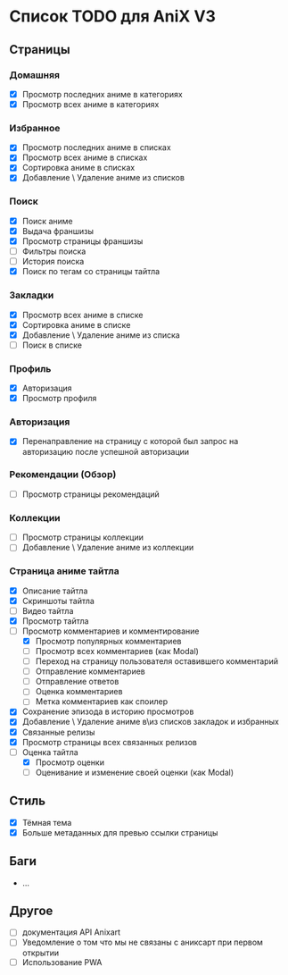 # Список TODO для AniX V3

## Страницы

### Домашняя

- [X] Просмотр последних аниме в категориях
- [X] Просмотр всех аниме в категориях

### Избранное

- [X] Просмотр последних аниме в списках
- [X] Просмотр всех аниме в списках
- [X] Сортировка аниме в списках
- [X] Добавление \ Удаление аниме из списков

### Поиск

- [X] Поиск аниме
- [X] Выдача франшизы
- [X] Просмотр страницы франшизы
- [ ] Фильтры поиска
- [ ] История поиска
- [X] Поиск по тегам со страницы тайтла

### Закладки

- [X] Просмотр всех аниме в списке
- [X] Сортировка аниме в списке
- [X] Добавление \ Удаление аниме из списка
- [ ] Поиск в списке

### Профиль

- [X] Авторизация
- [X] Просмотр профиля

### Авторизация

- [X] Перенаправление на страницу с которой был запрос на авторизацию после успешной авторизации

### Рекомендации (Обзор)

- [ ] Просмотр страницы рекомендаций

### Коллекции

- [ ] Просмотр страницы коллекции
- [ ] Добавление \ Удаление аниме из коллекции

### Страница аниме тайтла

- [X] Описание тайтла
- [X] Скриншоты тайтла
- [ ] Видео тайтла
- [X] Просмотр тайтла
- [ ] Просмотр комментариев и комментирование
  - [X] Просмотр популярных комментариев
  - [ ] Просмотр всех комментариев (как Modal)
  - [ ] Переход на страницу пользователя оставившего комментарий
  - [ ] Отправление комментариев
  - [ ] Отправление ответов
  - [ ] Оценка комментариев
  - [ ] Метка комментариев как споилер
- [X] Сохранение эпизода в историю просмотров
- [X] Добавление \ Удаление аниме в\из списков закладок и избранных
- [X] Связанные релизы
- [X] Просмотр страницы всех связанных релизов
- [ ] Оценка тайтла
  - [X] Просмотр оценки
  - [ ] Оценивание и изменение своей оценки (как Modal)

## Стиль

- [X] Тёмная тема
- [X] Больше метаданных для превью ссылки страницы

## Баги

- ...

## Другое

- [ ] документация API Anixart
- [ ] Уведомление о том что мы не связаны с аниксарт при первом открытии
- [ ] Использование PWA
